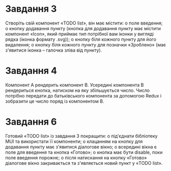 # Завдання 3

Створіть свій компонент «TODO list», він має містити: o поле введення; o кнопку додавання пункту (кнопка для додавання пункту має містити компонент «Icon», який приймає тип потрібної вам іконки у вигляді рядка (іконка формату .svg)); o кнопку біля кожного пункту для його видалення; o кнопку біля кожного пункту для позначки «Зроблено» (має з'явитися іконка – галочка зліва від пункту).


# Завдання 4

Компонент А рендерить компонент В. Усередині компонента В рендериться кнопка, натиском на яку збільшується число. Число потрібно передати до батьківського компонента за допомогою Redux і зобразити це число поряд із компонентом В.


# Завдання 6

Готовий «TODO list» із завдання 3 покращити: o під'єднати бібліотеку MUI та використати її компоненти; o клацанням на кнопку для додавання пункту має з'явитися діалогове вікно; o всередині вікна є поле для введення та кнопка «Готово»; o кнопка має бути disable, поки поле введення порожнє; o після натискання на кнопку «Готово» діалогове вікно закривається та з'являється новий пункт у «TODO list».